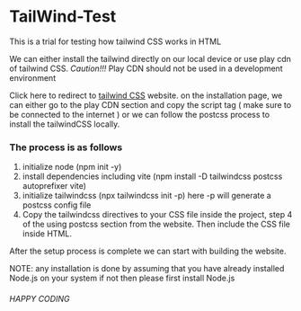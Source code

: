 # TailWind-Test
This is a trial for testing how tailwind CSS works in HTML 

We can either install the tailwind directly on our local device or use play cdn of tailwind CSS.
*Caution!!!* Play CDN should not be used in a development environment

Click here to redirect to [tailwind CSS](https://tailwindcss.com/docs/installation) website.
on the installation page, we can either go to the play CDN section and copy the script tag ( make sure to be connected to the internet )
or we can follow the postcss process to install the tailwindCSS locally. 

### The process is as follows
  1. initialize node (npm init -y)
  2. install dependencies including vite (npm install -D tailwindcss postcss autoprefixer vite)
  3. initialize tailwindcss (npx tailwindcss init -p) here -p will generate a postcss config file
  4. Copy the tailwindcss directives to your CSS file inside the project, step 4 of the using postcss section from the website. Then include the CSS file inside HTML.

After the setup process is complete we can start with building the website.

NOTE: any installation is done by assuming that you have already installed Node.js on your system if not then please first install Node.js

###### HAPPY CODING
